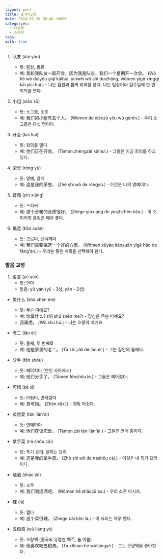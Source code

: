 ```yaml
---
layout: post
title: 중국어2회
date: 2024-07-20 06:40 +0900
categories:
  - 대분류
  - 소분류
tags: 
math: true
---
```

1. 队友 (duì yǒu)
    
    - 뜻: 팀원, 동료
    - 예: 我和我队友一起开会，因为我是队长，我们一个星期开一次会。 (Wǒ hé wǒ duìyǒu yīqǐ kāihuì, yīnwèi wǒ shì duìzhǎng, wǒmen yīgè xīngqī kāi yīcì huì.) - 나는 팀원과 함께 회의를 한다. 나는 팀장이라 일주일에 한 번 회의를 연다.
2. 小组 (xiǎo zǔ)
    
    - 뜻: 소그룹, 소조
    - 예: 我们的小组有五个人。 (Wǒmen de xiǎozǔ yǒu wǔ gèrén.) - 우리 소그룹은 다섯 명이다.
3. 开会 (kāi huì)
    
    - 뜻: 회의를 열다
    - 예: 他们正在开会。 (Tāmen zhèngzài kāihuì.) - 그들은 지금 회의를 하고 있다.
4. 荣誉 (róng yù)
    
    - 뜻: 명예, 영예
    - 예: 这是我的荣誉。 (Zhè shì wǒ de róngyù.) - 이것은 나의 명예이다.
5. 音箱 (yīn xiāng)
    
    - 뜻: 스피커
    - 예: 这个音箱的音质很好。 (Zhège yīnxiāng de yīnzhì hěn hǎo.) - 이 스피커의 음질은 매우 좋다.
6. 挑选 (tiāo xuǎn)
    
    - 뜻: 고르다, 선택하다
    - 예: 我们需要挑选一个好的方案。 (Wǒmen xūyào tiāoxuǎn yīgè hǎo de fāng'àn.) - 우리는 좋은 계획을 선택해야 한다.

### 발음 교정

1. 语言 (yǔ yán)
    - 뜻: 언어
    - 발음: yǔ yán (yǔ - 3성, yán - 2성)


- 属什么 (shǔ shén me)
    
    - 뜻: 무슨 띠예요?
    - 예: 你属什么? (Nǐ shǔ shén me?) - 당신은 무슨 띠예요?
    - 我属虎。 (Wǒ shǔ hǔ.) - 나는 호랑이 띠예요.
- 老二 (lǎo èr)
    
    - 뜻: 둘째, 두 번째로
    - 예: 他是家里的老二。 (Tā shì jiālǐ de lǎo èr.) - 그는 집안의 둘째다.
- 分手 (fēn shǒu)
    
    - 뜻: 헤어지다 (연인 사이에서)
    - 예: 他们分手了。 (Tāmen fēnshǒu le.) - 그들은 헤어졌다.
- 可惜 (kě xī)
    
    - 뜻: 아쉽다, 안타깝다
    - 예: 真可惜。 (Zhēn kěxī.) - 정말 아쉽다.
- 谈恋爱 (tán liàn'ài)
    
    - 뜻: 연애하다
    - 예: 他们在谈恋爱。 (Tāmen zài tán liàn'ài.) - 그들은 연애 중이다.
- 拿手菜 (ná shǒu cài)
    
    - 뜻: 특기 요리, 잘하는 요리
    - 예: 这是我的拿手菜。 (Zhè shì wǒ de náshǒu cài.) - 이것은 내 특기 요리이다.
- 烧酒 (shāo jiǔ)
    
    - 뜻: 소주
    - 예: 我们喝烧酒吧。 (Wǒmen hē shāojiǔ ba.) - 우리 소주 마시자.
- 辣 (là)
    
    - 뜻: 맵다
    - 예: 这个菜很辣。 (Zhège cài hěn là.) - 이 요리는 매우 맵다.
- 五粮液 (wǔ liáng yè)
    
    - 뜻: 오량액 (중국의 유명한 백주, 술 이름)
    - 예: 他喜欢喝五粮液。 (Tā xǐhuān hē wǔliángyè.) - 그는 오량액을 좋아한다.